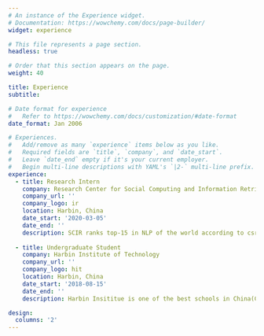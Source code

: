 ```yaml
---
# An instance of the Experience widget.
# Documentation: https://wowchemy.com/docs/page-builder/
widget: experience

# This file represents a page section.
headless: true

# Order that this section appears on the page.
weight: 40

title: Experience
subtitle:

# Date format for experience
#   Refer to https://wowchemy.com/docs/customization/#date-format
date_format: Jan 2006

# Experiences.
#   Add/remove as many `experience` items below as you like.
#   Required fields are `title`, `company`, and `date_start`.
#   Leave `date_end` empty if it's your current employer.
#   Begin multi-line descriptions with YAML's `|2-` multi-line prefix.
experience:
  - title: Research Intern
    company: Research Center for Social Computing and Information Retrieval (SCIR), HIT
    company_url: ''
    company_logo: ir
    location: Harbin, China
    date_start: '2020-03-05'
    date_end: ''
    description: SCIR ranks top-15 in NLP of the world according to csranking. It's my greatest honor to be guided by Qin and I learnt a lot during his guidance and our cooperation.
        
  - title: Undergraduate Student
    company: Harbin Institute of Technology
    company_url: ''
    company_logo: hit
    location: Harbin, China
    date_start: '2018-08-15'
    date_end: ''
    description: Harbin Insititue is one of the best schools in China(C9 League). It's my honor to study here during my undergraduate days. Thanks to the fund of Honor School!

design:
  columns: '2'
---
```

